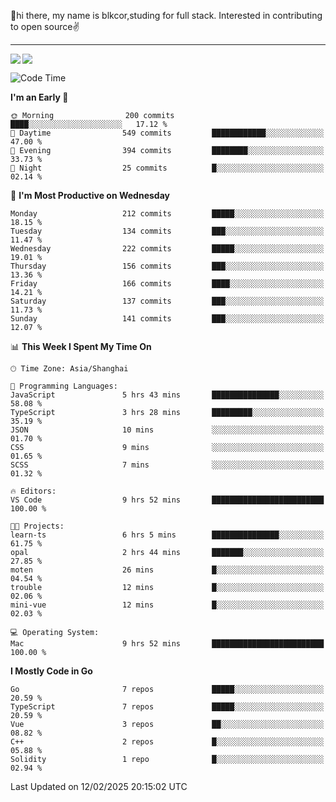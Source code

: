 👋hi there, my name is blkcor,studing for full stack.
Interested in contributing to open source✌️

<hr/>

![](https://github-readme-stats.vercel.app/api?username=blkcor)
<a href="https://github.com/blkcor/github-readme-stats">
    <img align="left" src="https://github-readme-stats.vercel.app/api/top-langs/?username=blkcor&hide=jupyter%20notebook,shaderlab,tex,c%23&langs_count=9" />
</a>


<!--START_SECTION:waka-->
![Code Time](http://img.shields.io/badge/Code%20Time-1%2C806%20hrs%2031%20mins-blue)

**I'm an Early 🐤** 

```text
🌞 Morning                200 commits         ████░░░░░░░░░░░░░░░░░░░░░   17.12 % 
🌆 Daytime                549 commits         ████████████░░░░░░░░░░░░░   47.00 % 
🌃 Evening                394 commits         ████████░░░░░░░░░░░░░░░░░   33.73 % 
🌙 Night                  25 commits          █░░░░░░░░░░░░░░░░░░░░░░░░   02.14 % 
```
📅 **I'm Most Productive on Wednesday** 

```text
Monday                   212 commits         █████░░░░░░░░░░░░░░░░░░░░   18.15 % 
Tuesday                  134 commits         ███░░░░░░░░░░░░░░░░░░░░░░   11.47 % 
Wednesday                222 commits         █████░░░░░░░░░░░░░░░░░░░░   19.01 % 
Thursday                 156 commits         ███░░░░░░░░░░░░░░░░░░░░░░   13.36 % 
Friday                   166 commits         ████░░░░░░░░░░░░░░░░░░░░░   14.21 % 
Saturday                 137 commits         ███░░░░░░░░░░░░░░░░░░░░░░   11.73 % 
Sunday                   141 commits         ███░░░░░░░░░░░░░░░░░░░░░░   12.07 % 
```


📊 **This Week I Spent My Time On** 

```text
🕑︎ Time Zone: Asia/Shanghai

💬 Programming Languages: 
JavaScript               5 hrs 43 mins       ███████████████░░░░░░░░░░   58.08 % 
TypeScript               3 hrs 28 mins       █████████░░░░░░░░░░░░░░░░   35.19 % 
JSON                     10 mins             ░░░░░░░░░░░░░░░░░░░░░░░░░   01.70 % 
CSS                      9 mins              ░░░░░░░░░░░░░░░░░░░░░░░░░   01.65 % 
SCSS                     7 mins              ░░░░░░░░░░░░░░░░░░░░░░░░░   01.32 % 

🔥 Editors: 
VS Code                  9 hrs 52 mins       █████████████████████████   100.00 % 

🐱‍💻 Projects: 
learn-ts                 6 hrs 5 mins        ███████████████░░░░░░░░░░   61.75 % 
opal                     2 hrs 44 mins       ███████░░░░░░░░░░░░░░░░░░   27.85 % 
moten                    26 mins             █░░░░░░░░░░░░░░░░░░░░░░░░   04.54 % 
trouble                  12 mins             █░░░░░░░░░░░░░░░░░░░░░░░░   02.06 % 
mini-vue                 12 mins             █░░░░░░░░░░░░░░░░░░░░░░░░   02.03 % 

💻 Operating System: 
Mac                      9 hrs 52 mins       █████████████████████████   100.00 % 
```

**I Mostly Code in Go** 

```text
Go                       7 repos             █████░░░░░░░░░░░░░░░░░░░░   20.59 % 
TypeScript               7 repos             █████░░░░░░░░░░░░░░░░░░░░   20.59 % 
Vue                      3 repos             ██░░░░░░░░░░░░░░░░░░░░░░░   08.82 % 
C++                      2 repos             █░░░░░░░░░░░░░░░░░░░░░░░░   05.88 % 
Solidity                 1 repo              █░░░░░░░░░░░░░░░░░░░░░░░░   02.94 % 
```




 Last Updated on 12/02/2025 20:15:02 UTC
<!--END_SECTION:waka-->


